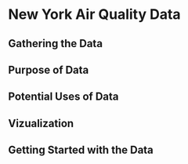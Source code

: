 # New York Air Quality Data
## Gathering the Data 
## Purpose of Data
## Potential Uses of Data
## Vizualization
## Getting Started with the Data
